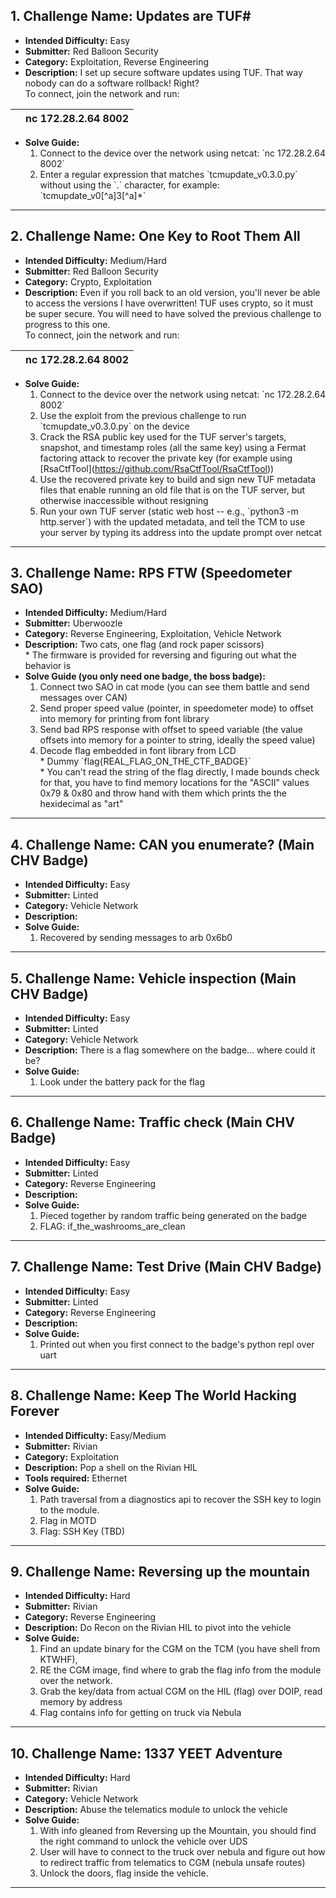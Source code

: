 ## **1. Challenge Name:** Updates are TUF\#

   - **Intended Difficulty:** Easy  
   - **Submitter:** Red Balloon Security  
   - **Category:** Exploitation, Reverse Engineering  
   - **Description:** I set up secure software updates using TUF. That way nobody can do a software rollback\! Right?   
     To connect, join the network and run:  

|  | nc 172.28.2.64 8002 |
| :---- | :---: |

   - **Solve Guide:**  
     1. Connect to the device over the network using netcat: \`nc 172.28.2.64 8002\`  
     2. Enter a regular expression that matches \`tcmupdate\_v0.3.0.py\` without using the \`.\` character, for example: \`tcmupdate\_v0\[^a\]3\[^a\]\*\`

---

## **2. Challenge Name:** One Key to Root Them All

   - **Intended Difficulty:** Medium/Hard  
   - **Submitter:** Red Balloon Security  
   - **Category:** Crypto, Exploitation  
   - **Description:** Even if you roll back to an old version, you'll never be able to access the versions I have overwritten\! TUF uses crypto, so it must be super secure. You will need to have solved the previous challenge to progress to this one.   
     To connect, join the network and run:  

|  | nc 172.28.2.64 8002 |
| :---- | :---: |

   - **Solve Guide:**  
     1. Connect to the device over the network using netcat: \`nc 172.28.2.64 8002\`  
     2. Use the exploit from the previous challenge to run \`tcmupdate\_v0.3.0.py\` on the device  
     3. Crack the RSA public key used for the TUF server's targets, snapshot, and timestamp roles (all the same key) using a Fermat factoring attack to recover the private key (for example using \[RsaCtfTool\](https://github.com/RsaCtfTool/RsaCtfTool))  
     4. Use the recovered private key to build and sign new TUF metadata files that enable running an old file that is on the TUF server, but otherwise inaccessible without resigning  
     5. Run your own TUF server (static web host \-- e.g., \`python3 \-m http.server\`) with the updated metadata, and tell the TCM to use your server by typing its address into the update prompt over netcat

---

## **3. Challenge Name:** RPS FTW (Speedometer SAO)

   - **Intended Difficulty:** Medium/Hard  
   - **Submitter:** Uberwoozle  
   - **Category:** Reverse Engineering, Exploitation, Vehicle Network  
   - **Description:** Two cats, one flag (and rock paper scissors)  
     \* The firmware is provided for reversing and figuring out what the behavior is  
   - **Solve Guide (you only need one badge, the boss badge):**  
     1. Connect two SAO in cat mode (you can see them battle and send messages over CAN)  
     2. Send proper speed value (pointer, in speedometer mode) to offset into memory for printing from font library  
     3. Send bad RPS response with offset to speed variable (the value offsets into memory for a pointer to string, ideally the speed value)  
     4. Decode flag embedded in font library from LCD  
        \* Dummy \`flag{REAL\_FLAG\_ON\_THE\_CTF\_BADGE}\`  
        \* You can't read the string of the flag directly, I made bounds check for that, you have to find memory locations for the "ASCII" values 0x79 & 0x80 and throw hand with them which prints the the hexidecimal as "art"

---

## **4. Challenge Name:** CAN you enumerate? (Main CHV Badge)

   - **Intended Difficulty:** Easy  
   - **Submitter:** Linted  
   - **Category:** Vehicle Network  
   - **Description:**   
   - **Solve Guide:**  
     1. Recovered by sending messages to arb 0x6b0

---

## **5. Challenge Name:** Vehicle inspection (Main CHV Badge)

   - **Intended Difficulty:** Easy  
   - **Submitter:** Linted  
   - **Category:** Vehicle Network  
   - **Description:** There is a flag somewhere on the badge… where could it be?  
   - **Solve Guide:**  
     1. Look under the battery pack for the flag

---

## **6. Challenge Name:** Traffic check (Main CHV Badge)

   - **Intended Difficulty:** Easy  
   - **Submitter:** Linted  
   - **Category:** Reverse Engineering  
   - **Description:**  
   - **Solve Guide:**  
     1. Pieced together by random traffic being generated on the badge  
     2. FLAG: if\_the\_washrooms\_are\_clean

---

## **7. Challenge Name:** Test Drive (Main CHV Badge)

   - **Intended Difficulty:** Easy  
   - **Submitter:** Linted  
   - **Category:** Reverse Engineering  
   - **Description:**   
   - **Solve Guide:**  
     1. Printed out when you first connect to the badge's python repl over uart

---

## **8. Challenge Name:** Keep The World Hacking Forever

   - **Intended Difficulty:** Easy/Medium  
   - **Submitter:** Rivian  
   - **Category:** Exploitation  
   - **Description:** Pop a shell on the Rivian HIL  
   - **Tools required:** Ethernet  
   - **Solve Guide:**  
     1. Path traversal from a diagnostics api to recover the SSH key to login to the module.   
     2. Flag in MOTD  
     3. Flag: SSH Key (TBD)

---

## **9. Challenge Name:** Reversing up the mountain

   - **Intended Difficulty:** Hard  
   - **Submitter:** Rivian  
   - **Category:** Reverse Engineering  
   - **Description:** Do Recon on the Rivian HIL to pivot into the vehicle  
   - **Solve Guide:**  
      1. Find an update binary for the CGM on the TCM (you have shell from KTWHF),  
      2. RE the CGM image, find where to grab the flag info from the module over the network.  
      3. Grab the key/data from actual CGM on the HIL (flag) over DOIP, read memory by address  
      4. Flag contains info for getting on truck via Nebula

---

## **10. Challenge Name:** 1337 YEET Adventure
   - **Intended Difficulty:** Hard  
   - **Submitter:** Rivian  
   - **Category:** Vehicle Network  
   - **Description:** Abuse the telematics module to unlock the vehicle  
   - **Solve Guide:**  
      1. With info gleaned from Reversing up the Mountain, you should find the right command to unlock the vehicle over UDS  
      2. User will have to connect to the truck over nebula and figure out how to redirect traffic from telematics to CGM (nebula unsafe routes)  
      3. Unlock the doors, flag inside the vehicle.

---

